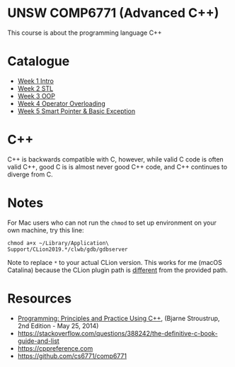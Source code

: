 # UNSW COMP6771 (Advanced C++)
This course is about the programming language C++

# Catalogue
- [Week 1 Intro](week1.md)
- [Week 2 STL](week2.md)
- [Week 3 OOP](week3.md)
- [Week 4 Operator Overloading](week4.md)
- [Week 5 Smart Pointer & Basic Exception](week5.md)

# C++
C++ is backwards compatible with C, however, while valid C code is often valid C++, good C is is almost never good C++ code, and C++ continues to diverge from C.

# Notes
For Mac users who can not run the `chmod` to set up environment on your own machine, try this line:
```text
chmod a+x ~/Library/Application\ Support/CLion2019.*/clwb/gdb/gdbserver
```
Note to replace `*` to your actual CLion version. This works for me (macOS Catalina) because the CLion plugin path is [different](https://stackoverflow.com/a/23141889/9494810) from the provided path.

# Resources
- [Programming: Principles and Practice Using C++](https://rads.stackoverflow.com/amzn/click/com/0321992784), (Bjarne Stroustrup, 2nd Edition - May 25, 2014)
- https://stackoverflow.com/questions/388242/the-definitive-c-book-guide-and-list
- https://cppreference.com
- https://github.com/cs6771/comp6771
